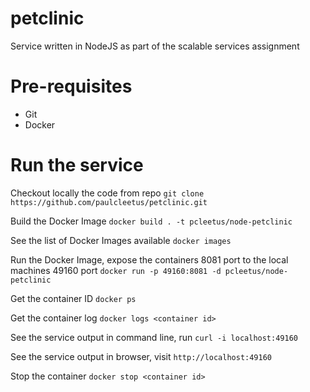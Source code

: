 # petclinic
Service written in NodeJS as part of the scalable services assignment 


# Pre-requisites
- Git 
- Docker

# Run the service

Checkout locally the code from repo
`git clone https://github.com/paulcleetus/petclinic.git`

Build the Docker Image
`docker build . -t pcleetus/node-petclinic`

See the list of Docker Images available
`docker images`

Run the Docker Image, expose the containers 8081 port to the local machines 49160 port
`docker run -p 49160:8081 -d pcleetus/node-petclinic`

Get the container ID
`docker ps`

Get the container log
`docker logs <container id>`

See the service output in command line, run
`curl -i localhost:49160`

See the service output in browser, visit
`http://localhost:49160`

Stop the container
`docker stop <container id>`
